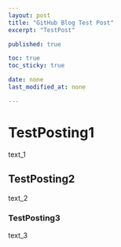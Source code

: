 ```yaml
---
layout: post
title: "GitHub Blog Test Post"
excerpt: "TestPost"

published: true

toc: true
toc_sticky: true

date: none
last_modified_at: none

---
```


# TestPosting1

text_1

## TestPosting2

text_2

### TestPosting3

text_3